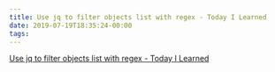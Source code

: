 ```yaml
---
title: Use jq to filter objects list with regex - Today I Learned
date: 2019-07-19T18:35:24-00:00
tags:
---
```


[Use jq to filter objects list with regex - Today I Learned](https://til.hashrocket.com/posts/uv0bjiokwk-use-jq-to-filter-objects-list-with-regex)
